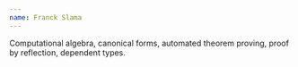 ```yaml
---
name: Franck Slama
---
```


Computational algebra, canonical forms, automated theorem proving, proof by reflection, dependent types.
